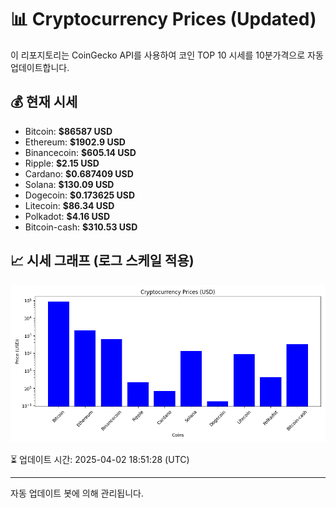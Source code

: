 
# 📊 Cryptocurrency Prices (Updated)

이 리포지토리는 CoinGecko API를 사용하여 코인 TOP 10 시세를 10분가격으로 자동 업데이트합니다.

## 💰 현재 시세
- Bitcoin: **$86587 USD**
- Ethereum: **$1902.9 USD**
- Binancecoin: **$605.14 USD**
- Ripple: **$2.15 USD**
- Cardano: **$0.687409 USD**
- Solana: **$130.09 USD**
- Dogecoin: **$0.173625 USD**
- Litecoin: **$86.34 USD**
- Polkadot: **$4.16 USD**
- Bitcoin-cash: **$310.53 USD**

## 📈 시세 그래프 (로그 스케일 적용)
![Crypto Prices](crypto_prices.png)

⏳ 업데이트 시간: 2025-04-02 18:51:28 (UTC)

---
자동 업데이트 봇에 의해 관리됩니다.
